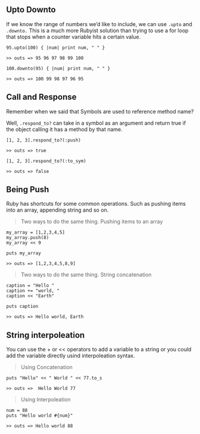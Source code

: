## Upto Downto
If we know the range of numbers we’d like to include, we can use `.upto` and `.downto.` This is a much more Rubyist solution than trying to use a for loop that stops when a counter variable hits a certain value.
```
95.upto(100) { |num| print num, " " }

>> outs => 95 96 97 98 99 100
```

```
100.downto(95) { |num| print num, " " }

>> outs => 100 99 98 97 96 95
```

## Call and Response
Remember when we said that Symbols are used to reference method name?

Well, `.respond_to?` can take in a symbol as an argument and return true if the object calling it has a method by that name.
```
[1, 2, 3].respond_to?(:push)

>> outs => true
```
```
[1, 2, 3].respond_to?(:to_sym)

>> outs => false
```

## Being Push
Ruby has shortcuts for some common operations. Such as pushing items into an array, appending string and so on.

> Two ways to do the same thing. Pushing items to an array
```
my_array = [1,2,3,4,5]
my_array.push(8)
my_array << 9

puts my_array

>> outs => [1,2,3,4,5,8,9]
```

> Two ways to do the same thing. String concatenation
```
caption = "Hello "
caption += "world, "
caption << "Earth"

puts caption

>> outs => Hello world, Earth
```

## String interpoleation
You can use the + or << operators to add a variable to a string or you could add the variable directly usind interpoleation syntax.

> Using Concatenation
```
puts "Hello" << " World " << 77.to_s

>> outs =>  Hello World 77
```

> Using Interpoleation

```
num = 88
puts "Hello world #{num}"

>> outs => Hello world 88
```